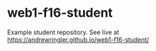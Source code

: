 # web1-f16-student
Example student repository. See live at <https://andrewringler.github.io/web1-f16-student/>
